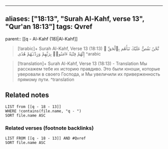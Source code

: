 
---
aliases: ["18:13", "Surah Al-Kahf, verse 13", "Qur'an 18:13"]
tags: Qvref
---

parent:: [[q - Al-Kahf (18)|Al-Kahf]]

> [!arabic]+ Surah Al-Kahf, Verse 13 (18:13)
> <span class="quran-arabic">نَّحْنُ نَقُصُّ عَلَيْكَ نَبَأَهُم بِٱلْحَقِّ ۚ إِنَّهُمْ فِتْيَةٌ ءَامَنُوا۟ بِرَبِّهِمْ وَزِدْنَـٰهُمْ هُدًى</span>
^arabic

> [!translation]+ Surah Al-Kahf, Verse 13 (18:13) - Translation
> Мы расскажем тебе их историю правдиво. Это были юноши, которые уверовали в своего Господа, и Мы увеличили их приверженность прямому пути.
^translation



## Related notes
```dataview
LIST from [[q - 18 - 13]]
WHERE !contains(file.name, "q - ")
SORT file.name ASC
```

### Related verses (footnote backlinks)
```dataview
LIST FROM [[q - 18 - 13]] AND #Qvref
SORT file.name ASC
```

